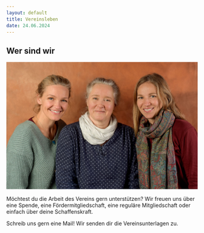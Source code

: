 ```yaml
---
layout: default
title: Vereinsleben
date: 24.06.2024
---
```


## Wer sind wir

<span class="image main"><img src="images/Portrait2.jpg" alt="" /></span>

Möchtest du die Arbeit des Vereins gern unterstützen?
Wir freuen uns über eine Spende, eine Fördermitgliedschaft, eine reguläre Mitgliedschaft oder einfach über deine Schaffenskraft. 

Schreib uns gern eine Mail! Wir senden dir die Vereinsunterlagen zu.
